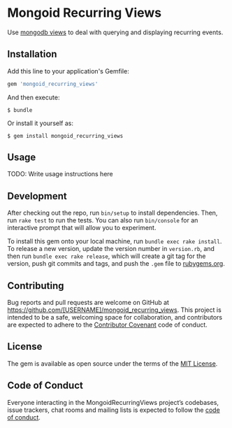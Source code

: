 # Mongoid Recurring Views

Use [mongodb views](https://docs.mongodb.com/manual/core/views/) to deal with
querying and displaying recurring events.

## Installation

Add this line to your application's Gemfile:

```ruby
gem 'mongoid_recurring_views'
```

And then execute:

    $ bundle

Or install it yourself as:

    $ gem install mongoid_recurring_views

## Usage

TODO: Write usage instructions here

## Development

After checking out the repo, run `bin/setup` to install dependencies. Then, run `rake test` to run the tests. You can also run `bin/console` for an interactive prompt that will allow you to experiment.

To install this gem onto your local machine, run `bundle exec rake install`. To release a new version, update the version number in `version.rb`, and then run `bundle exec rake release`, which will create a git tag for the version, push git commits and tags, and push the `.gem` file to [rubygems.org](https://rubygems.org).

## Contributing

Bug reports and pull requests are welcome on GitHub at https://github.com/[USERNAME]/mongoid_recurring_views. This project is intended to be a safe, welcoming space for collaboration, and contributors are expected to adhere to the [Contributor Covenant](http://contributor-covenant.org) code of conduct.

## License

The gem is available as open source under the terms of the [MIT License](https://opensource.org/licenses/MIT).

## Code of Conduct

Everyone interacting in the MongoidRecurringViews project’s codebases, issue trackers, chat rooms and mailing lists is expected to follow the [code of conduct](https://github.com/[USERNAME]/mongoid_recurring_views/blob/master/CODE_OF_CONDUCT.md).
